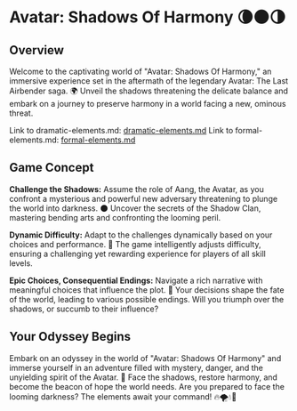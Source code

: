 # Avatar: Shadows Of Harmony 🌘🌑🌗

## Overview

Welcome to the captivating world of "Avatar: Shadows Of Harmony," an immersive experience set in the aftermath of the legendary Avatar: The Last Airbender saga. 🌍 Unveil the shadows threatening the delicate balance and embark on a journey to preserve harmony in a world facing a new, ominous threat.

Link to dramatic-elements.md: [dramatic-elements.md](dramatic-elements.md)
Link to formal-elements.md: [formal-elements.md](formal-elements.md)

## Game Concept

**Challenge the Shadows:** Assume the role of Aang, the Avatar, as you confront a mysterious and powerful new adversary threatening to plunge the world into darkness. 🌑 Uncover the secrets of the Shadow Clan, mastering bending arts and confronting the looming peril.

**Dynamic Difficulty:** Adapt to the challenges dynamically based on your choices and performance. 🔄 The game intelligently adjusts difficulty, ensuring a challenging yet rewarding experience for players of all skill levels.

**Epic Choices, Consequential Endings:** Navigate a rich narrative with meaningful choices that influence the plot. 🌌 Your decisions shape the fate of the world, leading to various possible endings. Will you triumph over the shadows, or succumb to their influence?

## Your Odyssey Begins

Embark on an odyssey in the world of "Avatar: Shadows Of Harmony" and immerse yourself in an adventure filled with mystery, danger, and the unyielding spirit of the Avatar. 🌈 Face the shadows, restore harmony, and become the beacon of hope the world needs. Are you prepared to face the looming darkness? The elements await your command! 🔥🌪️💧🌿

